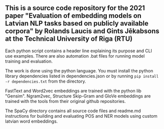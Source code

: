 ## This is a source code repository for the 2021 paper "Evaluation of embedding models on Latvian NLP tasks based on publicly available corpora" by Rolands Laucis and Gints Jēkabsons at the Technical University of Riga (RTU)

Each python script contains a header line explaining its purpose and CLI use examples.
There are also automation .bat files for running model training and evaluation.

The work is done using the python language. You must install the python library dependencies listed in dependencies.json or by running ``pip install -r dependencies.txt`` from the directory.

FastText and Word2vec embeddings are trained with the python lib "Gensim".
Ngram2vec, Structure Skip-Gram and GloVe embeddings are trained with the tools from their original github repositories.

The SpaCy directory contains all source code files and readme.md instructions for building and evaluating POS and NER models using custom latvian word embeddings.
